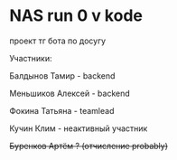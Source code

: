 # NAS run 0 v kode
проект тг бота по досугу

Участники:

Балдынов Тамир - backend

Меньшиков Алексей - backend

Фокина Татьяна - teamlead

Кучин Клим - неактивный участник

~~Буренков Артём ? (отчисление probably)~~


